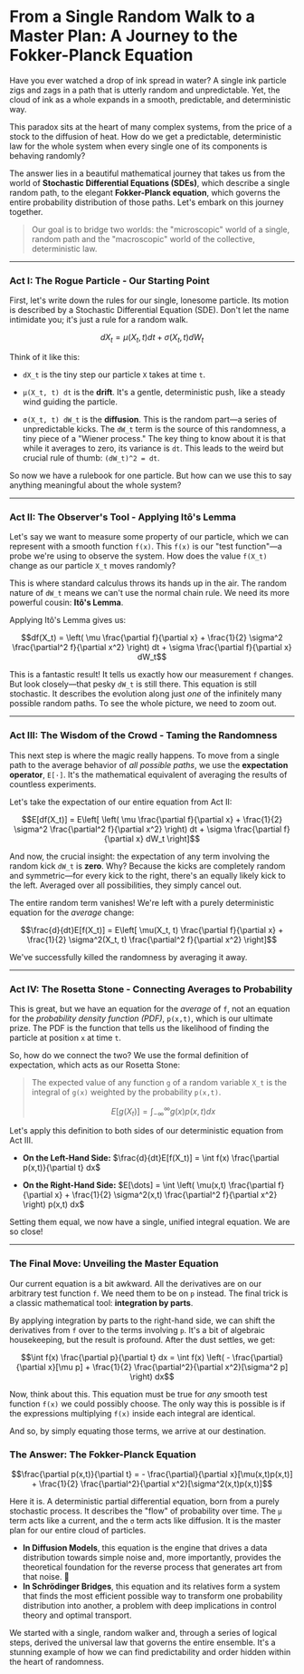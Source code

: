 # From a Single Random Walk to a Master Plan: A Journey to the Fokker-Planck Equation

Have you ever watched a drop of ink spread in water? A single ink particle zigs and zags in a path that is utterly random and unpredictable. Yet, the cloud of ink as a whole expands in a smooth, predictable, and deterministic way.

This paradox sits at the heart of many complex systems, from the price of a stock to the diffusion of heat. How do we get a predictable, deterministic law for the whole system when every single one of its components is behaving randomly?

The answer lies in a beautiful mathematical journey that takes us from the world of **Stochastic Differential Equations (SDEs)**, which describe a single random path, to the elegant **Fokker-Planck equation**, which governs the entire probability distribution of those paths. Let's embark on this journey together.

> Our goal is to bridge two worlds: the "microscopic" world of a single, random path and the "macroscopic" world of the collective, deterministic law.

***

### Act I: The Rogue Particle - Our Starting Point

First, let's write down the rules for our single, lonesome particle. Its motion is described by a Stochastic Differential Equation (SDE). Don't let the name intimidate you; it's just a rule for a random walk.

$$dX_t = \mu(X_t, t) dt + \sigma(X_t, t) dW_t$$

Think of it like this:
*   `dX_t` is the tiny step our particle `X` takes at time `t`.

*   `μ(X_t, t) dt` is the **drift**. It's a gentle, deterministic push, like a steady wind guiding the particle.

*   `σ(X_t, t) dW_t` is the **diffusion**. This is the random part—a series of unpredictable kicks. The `dW_t` term is the source of this randomness, a tiny piece of a "Wiener process." The key thing to know about it is that while it averages to zero, its variance is `dt`. This leads to the weird but crucial rule of thumb: `(dW_t)^2 = dt`.

So now we have a rulebook for one particle. But how can we use this to say anything meaningful about the whole system?

***

### Act II: The Observer's Tool - Applying Itô's Lemma

Let's say we want to measure some property of our particle, which we can represent with a smooth function `f(x)`. This `f(x)` is our "test function"—a probe we're using to observe the system. How does the value `f(X_t)` change as our particle `X_t` moves randomly?

This is where standard calculus throws its hands up in the air. The random nature of `dW_t` means we can't use the normal chain rule. We need its more powerful cousin: **Itô's Lemma**.

Applying Itô's Lemma gives us:

$$df(X_t) = \left( \mu \frac{\partial f}{\partial x} + \frac{1}{2} \sigma^2 \frac{\partial^2 f}{\partial x^2} \right) dt + \sigma \frac{\partial f}{\partial x} dW_t$$

This is a fantastic result! It tells us exactly how our measurement `f` changes. But look closely—that pesky `dW_t` is still there. This equation is still stochastic. It describes the evolution along just *one* of the infinitely many possible random paths. To see the whole picture, we need to zoom out.

***

### Act III: The Wisdom of the Crowd - Taming the Randomness

This next step is where the magic really happens. To move from a single path to the average behavior of *all possible paths*, we use the **expectation operator**, `E[·]`. It's the mathematical equivalent of averaging the results of countless experiments.

Let's take the expectation of our entire equation from Act II:

$$E[df(X_t)] = E\left[ \left( \mu \frac{\partial f}{\partial x} + \frac{1}{2} \sigma^2 \frac{\partial^2 f}{\partial x^2} \right) dt + \sigma \frac{\partial f}{\partial x} dW_t \right]$$

And now, the crucial insight: the expectation of any term involving the random kick `dW_t` is **zero**. Why? Because the kicks are completely random and symmetric—for every kick to the right, there's an equally likely kick to the left. Averaged over all possibilities, they simply cancel out.

The entire random term vanishes! We're left with a purely deterministic equation for the *average* change:

$$\frac{d}{dt}E[f(X_t)] = E\left[ \mu(X_t, t) \frac{\partial f}{\partial x} + \frac{1}{2} \sigma^2(X_t, t) \frac{\partial^2 f}{\partial x^2} \right]$$

We've successfully killed the randomness by averaging it away.

***

### Act IV: The Rosetta Stone - Connecting Averages to Probability

This is great, but we have an equation for the *average* of `f`, not an equation for the *probability density function (PDF)*, `p(x,t)`, which is our ultimate prize. The PDF is the function that tells us the likelihood of finding the particle at position `x` at time `t`.

So, how do we connect the two? We use the formal definition of expectation, which acts as our Rosetta Stone:

> The expected value of any function `g` of a random variable `X_t` is the integral of `g(x)` weighted by the probability `p(x,t)`.
>
> $$E[g(X_t)] = \int_{-\infty}^{\infty} g(x) p(x,t) dx$$

Let's apply this definition to both sides of our deterministic equation from Act III.

*   **On the Left-Hand Side:**
    $\frac{d}{dt}E[f(X_t)] = \int f(x) \frac{\partial p(x,t)}{\partial t} dx$

*   **On the Right-Hand Side:**
    $E[\dots] = \int \left( \mu(x,t) \frac{\partial f}{\partial x} + \frac{1}{2} \sigma^2(x,t) \frac{\partial^2 f}{\partial x^2} \right) p(x,t) dx$

Setting them equal, we now have a single, unified integral equation. We are so close!

***

### The Final Move: Unveiling the Master Equation

Our current equation is a bit awkward. All the derivatives are on our arbitrary test function `f`. We need them to be on `p` instead. The final trick is a classic mathematical tool: **integration by parts**.

By applying integration by parts to the right-hand side, we can shift the derivatives from `f` over to the terms involving `p`. It's a bit of algebraic housekeeping, but the result is profound. After the dust settles, we get:

$$\int f(x) \frac{\partial p}{\partial t} dx = \int f(x) \left( - \frac{\partial}{\partial x}[\mu p] + \frac{1}{2} \frac{\partial^2}{\partial x^2}[\sigma^2 p] \right) dx$$

Now, think about this. This equation must be true for *any* smooth test function `f(x)` we could possibly choose. The only way this is possible is if the expressions multiplying `f(x)` inside each integral are identical.

And so, by simply equating those terms, we arrive at our destination.

### The Answer: The Fokker-Planck Equation

$$\frac{\partial p(x,t)}{\partial t} = - \frac{\partial}{\partial x}[\mu(x,t)p(x,t)] + \frac{1}{2} \frac{\partial^2}{\partial x^2}[\sigma^2(x,t)p(x,t)]$$

Here it is. A deterministic partial differential equation, born from a purely stochastic process. It describes the "flow" of probability over time. The `μ` term acts like a current, and the `σ` term acts like diffusion. It is the master plan for our entire cloud of particles.

*   **In Diffusion Models**, this equation is the engine that drives a data distribution towards simple noise and, more importantly, provides the theoretical foundation for the reverse process that generates art from that noise. 🎨
*   **In Schrödinger Bridges**, this equation and its relatives form a system that finds the most efficient possible way to transform one probability distribution into another, a problem with deep implications in control theory and optimal transport.

We started with a single, random walker and, through a series of logical steps, derived the universal law that governs the entire ensemble. It's a stunning example of how we can find predictability and order hidden within the heart of randomness.